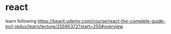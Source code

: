 # react
learn following https://bearit.udemy.com/course/react-the-complete-guide-incl-redux/learn/lecture/25595372?start=255#overview
